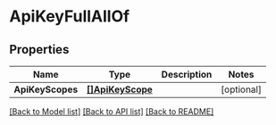 # ApiKeyFullAllOf

## Properties

Name | Type | Description | Notes
------------ | ------------- | ------------- | -------------
**ApiKeyScopes** | [**[]ApiKeyScope**](api_key_scope.md) |  | [optional] 

[[Back to Model list]](../README.md#documentation-for-models) [[Back to API list]](../README.md#documentation-for-api-endpoints) [[Back to README]](../README.md)


